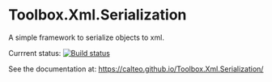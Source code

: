 # Toolbox.Xml.Serialization
A simple framework to serialize objects to xml.

Currrent status: [![Build status](https://ci.appveyor.com/api/projects/status/58yntgqha1wp71vg?svg=true)](https://ci.appveyor.com/project/Calteo/toolbox-xml-serialization)

See the documentation at: https://calteo.github.io/Toolbox.Xml.Serialization/
